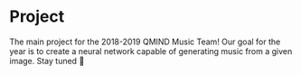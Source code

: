 # Project

The main project for the 2018-2019 QMIND Music Team! Our goal for the year is to create a neural network capable of generating music from a given image. Stay tuned 🎷
